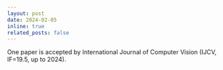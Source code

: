 ```yaml
---
layout: post
date: 2024-02-05
inline: true
related_posts: false
---
```


One paper is accepted by International Journal of Computer Vision (IJCV, IF=19.5, up to 2024).
